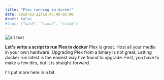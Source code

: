 ```yaml
---
title: "Plex running in docker"
date: 2019-03-22T16:45:49-05:00
draft: false
#tags: ["bash", "linux", "slack"]
---
```

![alt text](../../images/plex.png "Plex")

**Let's write a script to run Plex in docker** <!--more-->
Plex is great. Host all your media in your own hardware. Upgrading Plex from a binary is not great. Letting docker run latest is the easiest way I've found to upgrade. First, you have to make a few dirs, but it is straight-forward.

I'll put more here in a bit.

